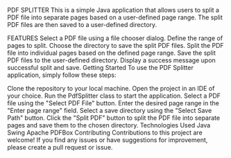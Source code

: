 PDF SPLITTER
This is a simple Java application that allows users to split a PDF file into separate pages based on a user-defined page range. The split PDF files are then saved to a user-defined directory.

FEATURES
Select a PDF file using a file chooser dialog.
Define the range of pages to split.
Choose the directory to save the split PDF files.
Split the PDF file into individual pages based on the defined page range.
Save the split PDF files to the user-defined directory.
Display a success message upon successful split and save.
Getting Started
To use the PDF Splitter application, simply follow these steps:

Clone the repository to your local machine.
Open the project in an IDE of your choice.
Run the PdfSplitter class to start the application.
Select a PDF file using the "Select PDF File" button.
Enter the desired page range in the "Enter page range" field.
Select a save directory using the "Select Save Path" button.
Click the "Split PDF" button to split the PDF file into separate pages and save them to the chosen directory.
Technologies Used
Java
Swing
Apache PDFBox
Contributing
Contributions to this project are welcome! If you find any issues or have suggestions for improvement, please create a pull request or issue.


